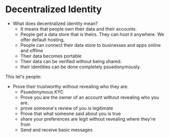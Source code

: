 # Decentralized Identity
- What does decentralized identity mean? 
    - It means that people own their data and their accounts. 
    - People get a data store that is theirs. They can host it anywhere. We offer default hosting. 
    - People can connect their data store to businesses and apps online and offline
    - Their data becomes portable
    - Their data can be verified without being shared. 
    - their identities can be done completely psuedonymously. 

This let's people: 
- Prove their trustworthy without revealing who they are. 
    - Psuedonymous KYC
    - Prove you are the owner of an account without revealing who you are. 
    - prove someone's review of you is legitimate
    - Prove that what someone said about you is true
    - share your preferences are legit without revealing where they're from
    - Send and receive basic messages


